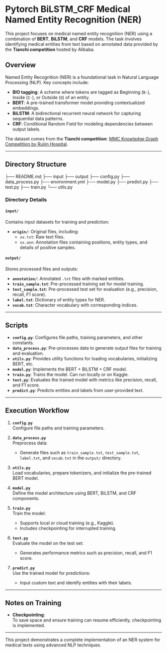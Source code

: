 # Pytorch BiLSTM_CRF Medical Named Entity Recognition (NER)

This project focuses on medical named entity recognition (NER) using a combination of **BERT**, **BiLSTM**, and **CRF** models. The task involves identifying medical entities from text based on annotated data provided by the **Tianchi competition** hosted by Alibaba.

## Overview

Named Entity Recognition (NER) is a foundational task in Natural Language Processing (NLP). Key concepts include:
- **BIO tagging**: A scheme where tokens are tagged as Beginning (`B-`), Inside (`I-`), or Outside (`O`) of an entity.
- **BERT**: A pre-trained transformer model providing contextualized embeddings.
- **BiLSTM**: A bidirectional recurrent neural network for capturing sequential data patterns.
- **CRF**: Conditional Random Field for modeling dependencies between output labels.

The dataset comes from the **Tianchi competition**: [MMC Knowledge Graph Competition by Ruijin Hospital](https://tianchi.aliyun.com/competition/entrance/231687/information).

---

## Directory Structure




├── README.md
├── input
├── output
├── config.py
├── data_process.py
├── environment.yml
├── model.py
├── predict.py
├── test.py
├── train.py
└── utils.py


### Directory Details

#### `input/`
Contains input datasets for training and prediction:
- **`origin/`**: Original files, including:
  - `xx.txt`: Raw text files.
  - `xx.ann`: Annotation files containing positions, entity types, and details of positive samples.

#### `output/`
Stores processed files and outputs:
- **`annotation/`**: Annotated `.txt` files with marked entities.
- **`train_sample.txt`**: Pre-processed training set for model training.
- **`test_sample.txt`**: Pre-processed test set for evaluation (e.g., precision, recall, F1 score).
- **`label.txt`**: Dictionary of entity types for NER.
- **`vocab.txt`**: Character vocabulary with corresponding indices.

---

## Scripts

- **`config.py`**: Configures file paths, training parameters, and other constants.
- **`data_process.py`**: Pre-processes data to generate output files for training and evaluation.
- **`utils.py`**: Provides utility functions for loading vocabularies, initializing BERT, etc.
- **`model.py`**: Implements the BERT + BiLSTM + CRF model.
- **`train.py`**: Trains the model. Can run locally or on Kaggle.
- **`test.py`**: Evaluates the trained model with metrics like precision, recall, and F1 score.
- **`predict.py`**: Predicts entities and labels from user-provided text.

---

## Execution Workflow

1. **`config.py`**  
   Configure file paths and training parameters.

2. **`data_process.py`**  
   Preprocess data:
   - Generate files such as `train_sample.txt`, `test_sample.txt`, `label.txt`, and `vocab.txt` in the `output/` directory.

3. **`utils.py`**  
   Load vocabularies, prepare tokenizers, and initialize the pre-trained BERT model.

4. **`model.py`**  
   Define the model architecture using BERT, BiLSTM, and CRF components.

5. **`train.py`**  
   Train the model:
   - Supports local or cloud training (e.g., Kaggle).
   - Includes checkpointing for interrupted training.

6. **`test.py`**  
   Evaluate the model on the test set:
   - Generates performance metrics such as precision, recall, and F1 score.

7. **`predict.py`**  
   Use the trained model for predictions:
   - Input custom text and identify entities with their labels.

---

## Notes on Training

- **Checkpointing**:  
   To save space and ensure training can resume efficiently, checkpointing is implemented.

---

This project demonstrates a complete implementation of an NER system for medical texts using advanced NLP techniques.
